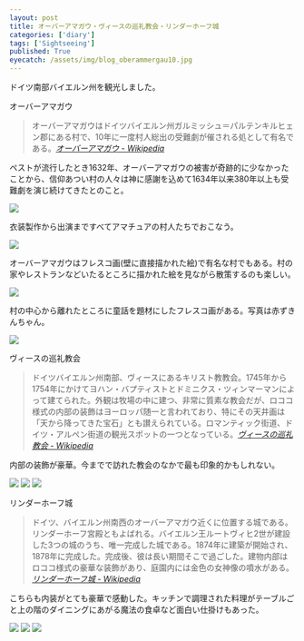 ```yaml
---
layout: post
title: オーバーアマガウ・ヴィースの巡礼教会・リンダーホーフ城
categories: ['diary']
tags: ['Sightseeing']
published: True
eyecatch: /assets/img/blog_oberammergau10.jpg
---
```


ドイツ南部バイエルン州を観光しました。

<p class="injection-center">オーバーアマガウ</p>

> オーバーアマガウはドイツバイエルン州ガルミッシュ＝パルテンキルヒェン郡にある村で、10年に一度村人総出の受難劇が催される処として有名である。<cite>[オーバーアマガウ - Wikipedia](https://ja.wikipedia.org/wiki/%E3%82%AA%E3%83%BC%E3%83%90%E3%83%BC%E3%82%A2%E3%83%9E%E3%82%AC%E3%82%A6)</cite>

ペストが流行したとき1632年、オーバーアマガウの被害が奇跡的に少なかったことから、信仰あつい村の人々は神に感謝を込めて1634年以来380年以上も受難劇を演じ続けてきたとのこと。

<img src="/assets/img/blog_oberammergau01.jpg" class="image-on-frame image-fade">

衣装製作から出演まですべてアマチュアの村人たちでおこなう。

<img src="/assets/img/blog_oberammergau02.jpg" class="image-on-frame image-fade">

オーバーアマガウはフレスコ画(壁に直接描かれた絵)で有名な村でもある。村の家やレストランなどいたるところに描かれた絵を見ながら散策するのも楽しい。

<img src="/assets/img/blog_oberammergau03.jpg" class="image-on-frame image-fade">

村の中心から離れたところに童話を題材にしたフレスコ画がある。写真は赤ずきんちゃん。

<img src="/assets/img/blog_oberammergau04.jpg" class="image-on-frame image-fade">

<p class="injection-center">ヴィースの巡礼教会</p>

> ドイツバイエルン州南部、ヴィースにあるキリスト教教会。1745年から1754年にかけてヨハン・バプティストとドミニクス・ツィンマーマンによって建てられた。外観は牧場の中に建つ、非常に質素な教会だが、ロココ様式の内部の装飾はヨーロッパ随一と言われており、特にその天井画は「天から降ってきた宝石」とも讃えられている。ロマンティック街道、ドイツ・アルペン街道の観光スポットの一つとなっている。<cite>[ヴィースの巡礼教会 - Wikipedia](https://ja.wikipedia.org/wiki/%E3%83%B4%E3%82%A3%E3%83%BC%E3%82%B9%E3%81%AE%E5%B7%A1%E7%A4%BC%E6%95%99%E4%BC%9A)</cite>

内部の装飾が豪華。今までで訪れた教会のなかで最も印象的かもしれない。

<img src="/assets/img/blog_oberammergau05.jpg" class="image-on-frame image-fade">

<img src="/assets/img/blog_oberammergau06.jpg" class="image-on-frame image-fade">

<img src="/assets/img/blog_oberammergau07.jpg" class="image-on-frame image-fade">

<p class="injection-center">リンダーホーフ城</p>

> ドイツ、バイエルン州南西のオーバーアマガウ近くに位置する城である。リンダーホーフ宮殿ともよばれる。バイエルン王ルートヴィヒ2世が建設した3つの城のうち、唯一完成した城である。1874年に建築が開始され、1878年に完成した。完成後、彼は長い期間そこで過ごした。建物内部はロココ様式の豪華な装飾があり、庭園内には金色の女神像の噴水がある。<cite>[リンダーホーフ城 - Wikipedia](https://ja.wikipedia.org/wiki/%E3%83%AA%E3%83%B3%E3%83%80%E3%83%BC%E3%83%9B%E3%83%BC%E3%83%95%E5%9F%8E)</cite>

こちらも内装がとても豪華で感動した。キッチンで調理された料理がテーブルごと上の階のダイニングにあがる魔法の食卓など面白い仕掛けもあった。

<img src="/assets/img/blog_oberammergau08.jpg" class="image-on-frame image-fade">

<img src="/assets/img/blog_oberammergau09.jpg" class="image-on-frame image-fade">

<img src="/assets/img/blog_oberammergau10.jpg" class="image-on-frame image-fade">
